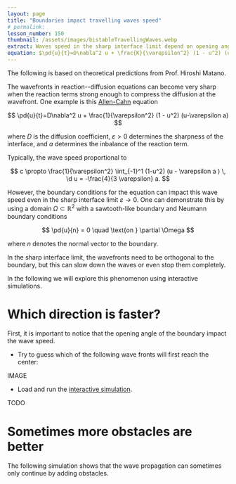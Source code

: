 ```yaml
---
layout: page
title: "Boundaries impact travelling waves speed"
# permalink: 
lesson_number: 150
thumbnail: /assets/images/bistableTravellingWaves.webp
extract: Waves speed in the sharp interface limit depend on opening angles of the boundary
equation: $\pd{u}{t}=D\nabla^2 u + \frac{K}{\varepsilon^2} (1 - u^2) (u-\varepsilon a)$
---
```


The following is based on theoretical predictions from Prof. Hiroshi Matano.

The wavefronts in reaction--diffusion equations can become very sharp when the reaction terms strong enough to compress the diffusion at the wavefront. One example is this [Allen-Cahn](bistable-travelling-waves.html) equation 

$$
\pd{u}{t}=D\nabla^2 u + \frac{1}{\varepsilon^2} (1 - u^2) (u-\varepsilon a)
$$

where $D$ is the diffusion coefficient, $\varepsilon > 0$ determines the sharpness of the interface, and $a$ determines the inbalance of the reaction term. 

Typically, the wave speed proportional to 

$$
c \propto \frac{1}{\varepsilon^2} \int_{-1}^1 (1-u^2) (u - \varepsilon a ) \, \d u =
-\frac{4}{3 \varepsilon} a.
$$

However, the boundary conditions for the equation can impact this wave speed even in the sharp interface limit $\varepsilon \to 0$. One can demonstrate this by using a domain $\Omega \subset \mathbb{R}^2$ with a sawtooth-like boundary and Neumann boundary conditions

$$
\pd{u}{n} = 0 \quad \text{on } \partial \Omega
$$

where $n$ denotes the normal vector to the boundary.

In the sharp interface limit, the wavefronts need to be orthogonal to the boundary, but this can slow down the waves or even stop them completely. 

In the following we will explore this phenomenon using interactive simulations.

# Which direction is faster?

First, it is important to notice that the opening angle of the boundary impact the wave speed. 

* Try to guess which of the following wave fronts will first reach the center:

IMAGE

* Load and run the [interactive simulation](/sim/?preset=bistableTravellingWave). 

TODO

# Sometimes more obstacles are better

The following simulation shows that the wave propagation can sometimes only continue by adding obstacles.
